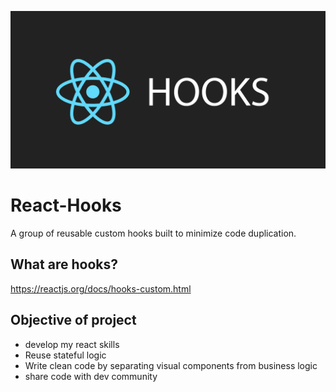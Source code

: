 ![React Hooks Img](./screenshot/hooks.png)

# React-Hooks
A group of reusable custom hooks built to minimize code duplication.

## What are hooks?
https://reactjs.org/docs/hooks-custom.html

## Objective of project
* develop my react skills
* Reuse stateful logic
* Write clean code by separating visual components from business logic
* share code with dev community
